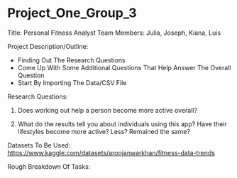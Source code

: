 # Project_One_Group_3

Title: Personal Fitness Analyst
Team Members: Julia, Joseph, Kiana, Luis

Project Description/Outline: 
- Finding Out The Research Questions 
- Come Up With Some Additional Questions That Help Answer The Overall Question
- Start By Importing The Data/CSV File


Research Questions: 
1. Does working out help a person become more active overall? 
 
2. What do the results tell you about individuals using this app? Have their lifestyles become more active? Less? Remained the same?

Datasets To Be Used: 
https://www.kaggle.com/datasets/aroojanwarkhan/fitness-data-trends

Rough Breakdown Of Tasks: 
